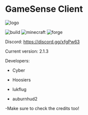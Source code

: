 # GameSense Client
![logo](https://github.com/IUDevman/gamesense-client/blob/master/src/main/resources/assets/gamesense/textures/gamesense.png)

![build](https://github.com/IUDevman/gamesense-master/workflows/Java%20CI%20with%20Gradle/badge.svg)
![minecraft](https://img.shields.io/badge/Minecraft-1.12.2-brightgreen.svg)
![forge](https://img.shields.io/badge/Forge-1.12.2-blue.svg)

Discord: https://discord.gg/xfgPw63

Current version: 2.1.3

Developers:

* Cyber

* Hoosiers

* lukflug

* auburnhud2

-Make sure to check the credits too!

